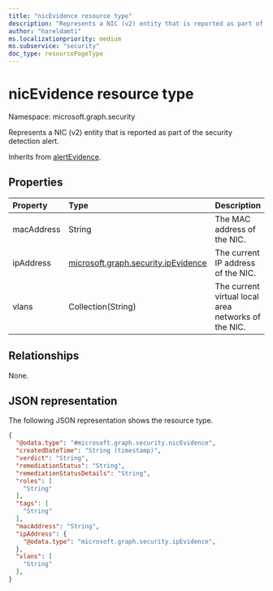 ```yaml
---
title: "nicEvidence resource type"
description: "Represents a NIC (v2) entity that is reported as part of the security detection alert."
author: "hareldamti"
ms.localizationpriority: medium
ms.subservice: "security"
doc_type: resourcePageType
---
```


# nicEvidence resource type

Namespace: microsoft.graph.security

Represents a NIC (v2) entity that is reported as part of the security detection alert.

Inherits from [alertEvidence](./security-alertevidence.md).

## Properties

|Property|Type|Description|
|:-------|:---|:----------|
|macAddress|String|The MAC address of the NIC.|
|ipAddress|[microsoft.graph.security.ipEvidence](./security-ipevidence.md)|The current IP address of the NIC.|
|vlans|Collection(String)|The current virtual local area networks of the NIC.|

## Relationships
None.

## JSON representation
The following JSON representation shows the resource type.
<!-- {
  "blockType": "resource",
  "@odata.type": "microsoft.graph.security.nicEvidence"
}
-->
``` json
{
  "@odata.type": "#microsoft.graph.security.nicEvidence",
  "createdDateTime": "String (timestamp)",
  "verdict": "String",
  "remediationStatus": "String",
  "remediationStatusDetails": "String",
  "roles": [
    "String"
  ],
  "tags": [
    "String"
  ],
  "macAddress": "String",
  "ipAddress": {
    "@odata.type": "microsoft.graph.security.ipEvidence",
  },
  "vlans": [
    "String"
  ],
}
```